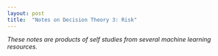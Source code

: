 ```yaml
---
layout: post
title:  "Notes on Decision Theory 3: Risk"
---
```


*These notes are products of self studies from several machine learning resources.*
